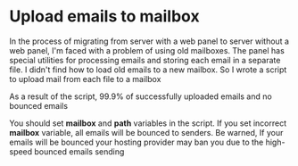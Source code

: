 # Upload emails to mailbox

In the process of migrating from server with a web panel to server without a web panel, I'm faced with a problem of using old mailboxes. The panel has special utilities for processing emails and storing each email in a separate file. I didn't find how to load old emails to a new mailbox. So I wrote a script to upload mail from each file to a mailbox

As a result of the script, 99.9% of successfully uploaded emails and no bounced emails

You should set **mailbox** and **path** variables in the script. If you set incorrect **mailbox** variable, all emails will be bounced to senders. Be warned, If your emails will be bounced your hosting provider may ban you due to the high-speed bounced emails sending
